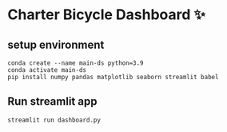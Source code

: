 # Charter Bicycle Dashboard ✨

## setup environment

````
conda create --name main-ds python=3.9
conda activate main-ds
pip install numpy pandas matplotlib seaborn streamlit babel

````
## Run streamlit app

```bash
streamlit run dashboard.py
```

